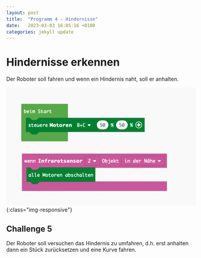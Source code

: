 ```yaml
---
layout: post
title:  "Programm 4 - Hindernisse"
date:   2023-03-03 16:05:16 +0100
categories: jekyll update
---
```


# Hindernisse erkennen

Der Roboter soll fahren und wenn ein Hindernis naht, soll er anhalten.

![Hindernis](/assets/Projekt4_Hindernis.png){:class="img-responsive"}


## Challenge 5

Der Roboter soll versuchen das Hindernis zu umfahren, d.h. erst anhalten dann ein Stück zurücksetzen und eine Kurve fahren.